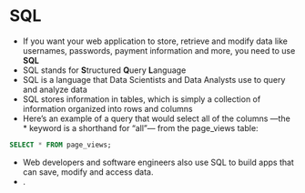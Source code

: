 # SQL #

* If you want your web application to store, retrieve and modify data like usernames, passwords, payment information and more, you need to use **SQL**
* SQL stands for **S**tructured **Q**uery **L**anguage
* SQL is a language that Data Scientists and Data Analysts use to query and analyze data
* SQL stores information in tables, which is simply a collection of information organized into rows and columns
* Here’s an example of a query that would select all of the columns —the * keyword is a shorthand for “all”— from the page_views table:

```SQL
SELECT * FROM page_views;
```

* Web developers and software engineers also use SQL to build apps that can save, modify and access data.
* .
